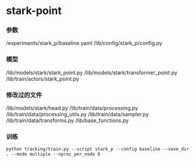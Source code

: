 # stark-point

### 参数
/experiments/stark_p/baseline.yaml
/lib/config/stark_p/config.py
### 模型
/lib/models/stark/stark_point.py
/lib/models/stark/transformer_point.py
/lib/train/actors/stark_point.py
### 修改过的文件
/lib/models/stark/head.py
/lib/train/data/processing.py
/lib/train/data/processing_utils.py
/lib/train/data/sampler.py
/lib/train/data/transforms.py
/lib/base_functions.py

### 训练
```
python tracking/train.py --script stark_p --config baseline --save_dir . --mode multiple --nproc_per_node 8
```
